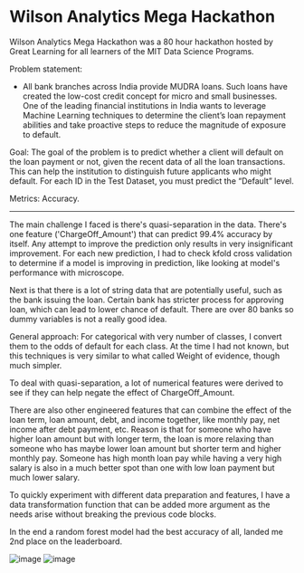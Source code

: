 # Wilson Analytics Mega Hackathon

Wilson Analytics Mega Hackathon was a 80 hour hackathon hosted by Great Learning for all learners of the MIT Data Science Programs. 




Problem statement:
- All bank branches across India provide MUDRA loans. Such loans have created the low-cost credit concept for micro and small businesses. One of the leading financial institutions in India wants to leverage Machine Learning techniques to determine the client’s loan repayment abilities and take proactive steps to reduce the magnitude of exposure to default.

Goal: The goal of the problem is to predict whether a client will default on the loan payment or not, given the recent data of all the loan transactions. This can help the institution to distinguish future applicants who might default. For each ID in the Test Dataset, you must predict the “Default” level.

Metrics: Accuracy.

_________________________________________

The main challenge I faced is there's quasi-separation in the data. There's one feature ('ChargeOff_Amount') that can predict 99.4% accuracy by itself. Any attempt to improve the prediction only results in very insignificant improvement. For each new prediction, I had to check kfold cross validation to determine if a model is improving in prediction, like looking at model's performance with microscope.

Next is that there is a lot of string data that are potentially useful, such as the bank issuing the loan. Certain bank has stricter process for approving loan, which can lead to lower chance of default. There are over 80 banks so dummy variables is not a really good idea. 

General approach:
For  categorical with very number of classes, I convert them to the odds of default for each class. At the time I had not known, but this techniques is very similar to what called Weight of evidence, though much simpler.

To deal with quasi-separation, a lot of numerical features were derived to see if they can help negate the effect of ChargeOff_Amount. 

There are also other engineered features that can combine the effect of the loan term, loan amount, debt, and income together, like monthly pay, net income after debt payment, etc. Reason is that for someone who have higher loan amount but with longer term, the loan is more relaxing than someone who has maybe lower loan amount but shorter term and higher monthly pay. Someone has high month loan pay while having a very high salary is also in a much better spot than one with low loan payment but much lower salary.

To quickly experiment with different data preparation and features, I have a data transformation function that can be added more argument as the needs arise without breaking the previous code blocks.

In the end a random forest model had the best accuracy of all, landed me 2nd place on the leaderboard.

![image](https://user-images.githubusercontent.com/112837341/234328772-5b6a885f-952e-4f86-9da3-3b253f92714e.png)
![image](https://user-images.githubusercontent.com/112837341/234328982-9ba1363f-bed3-4322-a755-8d433d965768.png)
